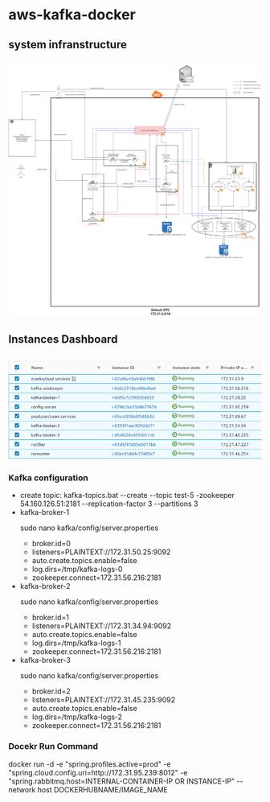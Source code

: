 # aws-kafka-docker
<h2>system infranstructure<h2>
<img src="architecture.png"/>
  
<h2>Instances Dashboard <h2>
<img src="aws.PNG"/>
<h3>Kafka configuration</h3>
<ul>
<li>create topic: kafka-topics.bat --create --topic test-5 -zookeeper 54.160.126.51:2181 --replication-factor 3 --partitions 3</li>
<li>kafka-broker-1</li>
  <p>sudo nano kafka/config/server.properties</p>
  <ul>
  <li>broker.id=0</li>
  <li>listeners=PLAINTEXT://172.31.50.25:9092</li>
  <li>auto.create.topics.enable=false</li>
  <li>log.dirs=/tmp/kafka-logs-0</li>
  <li>zookeeper.connect=172.31.56.216:2181</li>
  </ul>
<li>kafka-broker-2</li>
  <p>sudo nano kafka/config/server.properties</p>
  <ul>
  <li>broker.id=1</li>
  <li>listeners=PLAINTEXT://172.31.34.94:9092</li>
  <li>auto.create.topics.enable=false</li>
  <li>log.dirs=/tmp/kafka-logs-1</li>
  <li>zookeeper.connect=172.31.56.216:2181</li>
  </ul>
<li>kafka-broker-3</li>
  <p>sudo nano kafka/config/server.properties</p>
  <ul>
  <li>broker.id=2</li>
  <li>listeners=PLAINTEXT://172.31.45.235:9092</li>
  <li>auto.create.topics.enable=false</li>
  <li>log.dirs=/tmp/kafka-logs-2</li>
  <li>zookeeper.connect=172.31.56.216:2181</li>
  </ul>
</ul>
<h3>Docekr Run Command</h3>
  <p>docker run -d -e "spring.profiles.active=prod" -e "spring.cloud.config.uri=http://172.31.95.239:8012" -e "spring.rabbitmq.host=INTERNAL-CONTAINER-IP OR INSTANCE-IP" --network host DOCKERHUBNAME/IMAGE_NAME</p>
